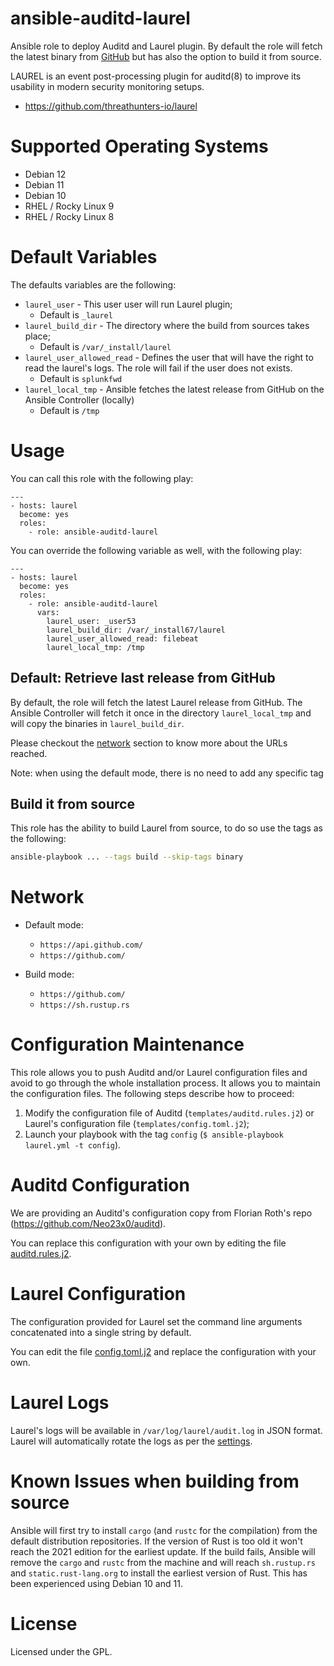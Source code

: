 # ansible-auditd-laurel

Ansible role to deploy Auditd and Laurel plugin. By default the role will fetch the latest binary from [GitHub](https://github.com/threathunters-io/laurel/blob/master/INSTALL.md#or-use-one-of-the-provided-binaries) but has also the option to build it from source.

LAUREL is an event post-processing plugin for auditd(8) to improve its usability in modern security monitoring setups.

* https://github.com/threathunters-io/laurel

# Supported Operating Systems

- Debian 12
- Debian 11
- Debian 10
- RHEL / Rocky Linux 9
- RHEL / Rocky Linux 8

# Default Variables

The defaults variables are the following:

- `laurel_user` - This user user will run Laurel plugin;
  - Default is `_laurel`
- `laurel_build_dir` - The directory where the build from sources takes place;
  - Default is `/var/_install/laurel`
- `laurel_user_allowed_read` - Defines the user that will have the right to read the laurel's logs. The role will fail if the user does not exists.
  - Default is `splunkfwd`
- `laurel_local_tmp` - Ansible fetches the latest release from GitHub on the Ansible Controller (locally)
  - Default is `/tmp`

# Usage

You can call this role with the following play:

```
---
- hosts: laurel
  become: yes
  roles:
    - role: ansible-auditd-laurel
```

You can override the following variable as well, with the following play:

```
---
- hosts: laurel
  become: yes
  roles:
    - role: ansible-auditd-laurel
      vars:
        laurel_user: _user53
        laurel_build_dir: /var/_install67/laurel
        laurel_user_allowed_read: filebeat
        laurel_local_tmp: /tmp
```

## Default: Retrieve last release from GitHub

By default, the role will fetch the latest Laurel release from GitHub. The Ansible Controller will fetch it once in the directory `laurel_local_tmp` and will copy the binaries in `laurel_build_dir`.

Please checkout the [network](#network) section to know more about the URLs reached.

Note: when using the default mode, there is no need to add any specific tag

## Build it from source

This role has the ability to build Laurel from source, to do so use the tags as the following:

```sh
ansible-playbook ... --tags build --skip-tags binary
```

# Network

- Default mode:
  - `https://api.github.com/`
  - `https://github.com/`

- Build mode:
  - `https://github.com/`
  - `https://sh.rustup.rs`

# Configuration Maintenance

This role allows you to push Auditd and/or Laurel configuration files and avoid to go through the whole installation process. It allows you to maintain the configuration files. The following steps describe how to proceed:

1. Modify the configuration file of Auditd (`templates/auditd.rules.j2`) or Laurel's configuration file (`templates/config.toml.j2`);
2. Launch your playbook with the tag `config` (`$ ansible-playbook laurel.yml -t config`).

# Auditd Configuration

We are providing an Auditd's configuration copy from Florian Roth's repo (https://github.com/Neo23x0/auditd).

You can replace this configuration with your own by editing the file [auditd.rules.j2](./files/auditd.rules).

# Laurel Configuration

The configuration provided for Laurel set the command line arguments concatenated into a single string by default.

You can edit the file [config.toml.j2](./templates/config.toml.j2) and replace the configuration with your own.

# Laurel Logs

Laurel's logs will be available in `/var/log/laurel/audit.log` in JSON format. Laurel will automatically rotate the logs as per the [settings](https://github.com/certeu/ansible-auditd-laurel/blob/main/templates/config.toml.j2#L14).

# Known Issues when building from source

Ansible will first try to install `cargo` (and `rustc` for the compilation) from the default distribution repositories. If the version of Rust is too old it won't reach the 2021 edition for the earliest update. If the build fails, Ansible will remove the `cargo` and `rustc` from the machine and will reach `sh.rustup.rs` and `static.rust-lang.org` to install the earliest version of Rust. This has been experienced using Debian 10 and 11.

# License

Licensed under the GPL.